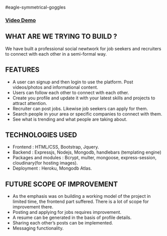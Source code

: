 #eagle-symmetrical-goggles

### [Video Demo](https://www.youtube.com/watch?v=KVHencoTdGk&feature=youtu.be "WhiteCollar Youtube")

## WHAT ARE WE TRYING TO BUILD ?
We have built a professional social newtwork for job seekers and recruiters to connect with each other in a semi-formal way.

## FEATURES
* A user can signup and then login to use the platform. Post videos/photos and informational content.
* Users can follow each other to connect with each other.
* Create you profile and update it with your latest skills and projects to attract attention.
* Recruiter can post jobs. Likewise job seekers can apply for them.
* Search people in your area or specific companies to connect with them.
* See what is trending and what people are taking about.

## TECHNOLOGIES USED
* Frontend : HTML/CSS, Bootstrap, Jquery.
* Backend : Expressjs, Nodejs, Mongodb, handlebars (templating engine)
* Packages and modules : Bcrypt, multer, mongoose, express-session, cloudinary(for hosting images).
* Deployment : Heroku, Mongodb Atlas.

## FUTURE SCOPE OF IMPROVEMENT
* As the emphasis was on building a working model of the project in limited time, the frontend part suffered. There is a lot of scope for improvement there.
* Posting and applying for jobs requires improvement.
* A resume can be generated in the basis of profile details.
* Sharing each other’s posts can be implemented.
* Messaging functionality.
